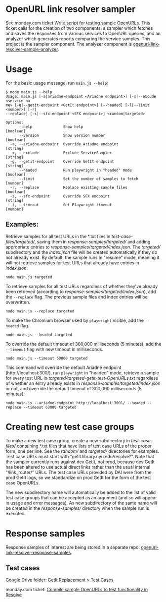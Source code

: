 # OpenURL link resolver sampler

See monday.com ticket [Write script for testing sample OpenURLs](https://nyu-lib.monday.com/boards/765008773/pulses/3386819884).
This ticket calls for the creation of two components: a sampler which fetches and saves
the responses from various services to OpenURL queries, and an analyzer which generates
reports comparing the service samples. This project is the sampler component.
The analyzer component is
[openurl\-link\-resolver\-sample\-analyzer](https://github.com/NYULibraries/openurl-link-resolver-sample-analyzer).

# Usage

For the basic usage message, run `main.js --help`:

```shell
$ node main.js --help
Usage: main.js [-a|ariadne-endpoint <Ariadne endpoint>] [-x|--excude <service na
me> [-g|--getit-endpoint <GetIt endpoint>] [--headed] [-l|--limit <number>] [-r|
--replace] [-s|--sfx-endpoint <SFX endpoint>] <random|targeted>

Options:
      --help              Show help                                    [boolean]
      --version           Show version number                          [boolean]
  -a, --ariadne-endpoint  Override Ariadne endpoint                     [string]
  -x, --exclude           Exclude ServiceSampler                        [string]
  -g, --getit-endpoint    Override GetIt endpoint                       [string]
      --headed            Run playwright in "headed" mode              [boolean]
      --limit             Set the number of samples to fetch            [number]
  -r, --replace           Replace existing sample files                [boolean]
  -s, --sfx-endpoint      Override SFX endpoint                         [string]
  -t, --timeout           Set Playwright timeout                        [number]
```

## Examples:

Retrieve samples for all test URLs in the *.txt files in _test-case-files/targeted/_,
saving them in _response-samples/targeted/_ and adding appropriate entries to
_response-samples/targeted/index.json_.  The _targeted/_ subdirectory and the _index.json_
file will be created automatically if they do not already exist.
By default, the sample runs in "resume" mode, meaning it will not retrieve samples
for test URLs that already have entries in _index.json_.

```shell
node main.js targeted
```

To retrieve samples for all test URLs regardless of whether they've already been
retrieved (according to _response-samples/targeted/index.json_), add the `--replace`
flag.  The previous sample files and index entries will be overwritten.

```shell
node main.js --replace targeted
```

To make the Chromium browser used by `playwright` visible, add the `--headed` flag.

```shell
node main.js --headed targeted
```

To override the default timeout of 300,000 milliseconds (5 minutes), add the `--timeout`
flag with new timeout in milliseconds.

```shell
node main.js --timeout 60000 targeted
```

This command will override the default Ariadne endpoint (http://localhost:300/), run `playwright`
in "headed" mode, retrieve a sample for every test URL in _targeted/targeted-getit-test-OpenURLs.txt_
regardless of whether an entry already exists in _response-samples/targeted/index.json_ or not,
and override the default timeout of 300,000 milliseconds (5 minutes):

```shell
node main.js --ariadne-endpoint http://localhost:3001/ --headed --replace --timeout 60000 targeted
```

# Creating new test case groups

To make a new test case group, create a new subdirectory in _test-case-files/_
containing *.txt files that have lists of test case URLs of the proper form, one per line.
See the _random/_ and _targeted/_ directories for examples.
Test case URLs must start with "getit.library.nyu.edu/resolve?".  Note that the sampler
currently runs against dev GetIt, not prod, because dev GetIt has been altered
to use actual direct links rather than the usual internal "/link_router/" URLs.
The test case URLs provided by DAI were from the prod GetIt logs, so we standardize
on prod GetIt for the form of the test case OpenURLs. 

The new subdirectory name will automatically be added to the list of valid test
case groups that can be accepted as an argument (and so will appear in usage and
error messages).  As new subdirectory of the same name will be created in the _response-samples/_
directory when the sample run is executed.

# Response samples

Response samples of interest are being stored in a separate repo: [openurl\-link\-resolver\-response\-samples](https://github.com/NYULibraries/openurl-link-resolver-response-samples).

## Test cases

Google Drive folder: [GetIt Replacement > Test Cases](https://drive.google.com/drive/folders/14HRMxGBCGT7k6xLy8YgFmo7f4CvUNshR)

monday.com ticket: [Compile sample OpenURLs to test functionality in Resolve](https://nyu-lib.monday.com/boards/765008773/pulses/3386767625)

